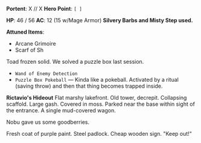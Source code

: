 **Portent**: X // X
**Hero Point**: `[ ]`

**HP**: 46 / 56
**AC**: 12 (15 w/Mage Armor)
**Silvery Barbs and Misty Step used.**

**Attuned Items**:
- Arcane Grimoire
- Scarf of Sh

Toad frozen solid. We solved a puzzle box last session.

- `Wand of Enemy Detection`
- `Puzzle Box Pokeball` — Kinda like a pokeball. Activated by a ritual (saving throw) and then that thing becomes trapped inside.

**Rictavio's Hideout**
Flat marshy lakefront. Old tower, decrepit. Collapsing scaffold. Large gash. Covered in moss. Parked near the base within sight of the entrance. A single mud-covered wagon.

Nobu gave us some goodberries.

Fresh coat of purple paint. Steel padlock. Cheap wooden sign. "Keep out!"